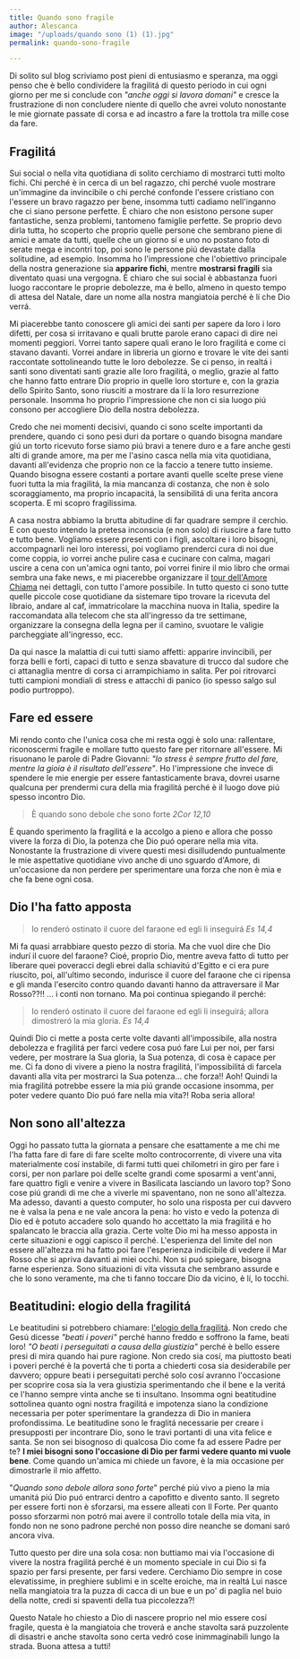 ```yaml
---
title: Quando sono fragile
author: Alescanca
image: "/uploads/quando sono (1) (1).jpg"
permalink: quando-sono-fragile

---
```

Di solito sul blog scriviamo post pieni di entusiasmo e speranza, ma oggi penso che è bello condividere la fragilitá di questo periodo in cui ogni giorno per me si conclude con *"anche oggi si lavora domani"* e cresce la frustrazione di non concludere niente di quello che avrei voluto nonostante le mie giornate passate di corsa e ad incastro a fare la trottola tra mille cose da fare.

## Fragilitá

Sui social o nella vita quotidiana di solito cerchiamo di mostrarci tutti molto fichi. Chi perché è in cerca di un bel ragazzo, chi perché vuole mostrare un'immagine da invincibile o chi perché confonde l'essere cristiano con l'essere un bravo ragazzo per bene, insomma tutti cadiamo nell'inganno che ci siano persone perfette. È chiaro che non esistono persone super fantastiche, senza problemi, tantomeno famiglie perfette. Se proprio devo dirla tutta, ho scoperto che proprio quelle persone che sembrano piene di amici e amate da tutti, quelle che un giorno sí e uno no postano foto di serate mega e incontri top, poi sono le persone piú devastate dalla solitudine, ad esempio. Insomma ho l'impressione che l'obiettivo principale della nostra generazione sia **apparire fichi**, mentre **mostrarsi fragili** sia diventato quasi una vergogna. È chiaro che sui social è abbastanza fuori luogo raccontare le proprie debolezze, ma è bello, almeno in questo tempo di attesa del Natale, dare un nome alla nostra mangiatoia perché è lí che Dio verrá. 

 
Mi piacerebbe tanto conoscere gli amici dei santi per sapere da loro i loro difetti, per cosa si irritavano e quali brutte parole erano capaci di dire nei momenti peggiori. Vorrei tanto sapere quali erano le loro fragilitá e come ci stavano davanti. Vorrei andare in libreria un giorno e trovare le vite dei santi raccontate sottolineando tutte le loro debolezze. Se ci penso, in realtá i santi sono diventati santi grazie alle loro fragilitá, o meglio, grazie al fatto che hanno fatto entrare Dio proprio in quelle loro storture e, con la grazia dello Spirito Santo, sono riusciti a mostrare da lí la loro resurrezione personale. Insomma ho proprio l'impressione che non ci sia luogo piú consono per accogliere Dio della nostra debolezza.

Credo che nei momenti decisivi, quando ci sono scelte importanti da prendere, quando ci sono pesi duri da portare o quando bisogna mandare giú un torto ricevuto forse siamo piú bravi a tenere duro e a fare anche gesti alti di grande amore, ma per me l'asino casca nella mia vita quotidiana, davanti all'evidenza che proprio non ce la faccio a tenere tutto insieme. Quando bisogna essere costanti a portare avanti quelle scelte prese viene fuori tutta la mia fragilitá, la mia mancanza di costanza, che non è solo scoraggiamento, ma proprio incapacitá, la sensibilitá di una ferita ancora scoperta. E mi scopro fragilissima.

A casa nostra abbiamo la brutta abitudine di far quadrare sempre il cerchio. E con questo intendo la pretesa inconscia (e non solo) di riuscire a fare tutto e tutto bene. Vogliamo essere presenti con i figli, ascoltare i loro bisogni, accompagnarli nei loro interessi, poi vogliamo prenderci cura di noi due come coppia, io vorrei anche pulire casa e cucinare con calma, magari uscire a cena con un'amica ogni tanto, poi vorrei finire il mio libro che ormai sembra una fake news, e mi piacerebbe organizzare il [tour dell'Amore Chiama](https://tour.5p2p.it/) nei dettagli, con tutto l'amore possibile. In tutto questo ci sono tutte quelle piccole cose quotidiane da sistemare tipo trovare la ricevuta del libraio, andare al caf, immatricolare la macchina nuova in Italia, spedire la raccomandata alla telecom che sta all'ingresso da tre settimane, organizzare la consegna della legna per il camino, svuotare le valigie parcheggiate all'ingresso, ecc.

Da qui nasce la malattia di cui tutti siamo affetti: apparire invincibili, per forza belli e forti, capaci di tutto e senza sbavature di trucco dal sudore che ci attanaglia mentre di corsa ci arrampichiamo in salita. Per poi ritrovarci tutti campioni mondiali di stress e attacchi di panico (io spesso salgo sul podio purtroppo).

## Fare ed essere

Mi rendo conto che l'unica cosa che mi resta oggi è solo una: rallentare, riconoscermi fragile e mollare tutto questo fare per ritornare all'essere. Mi risuonano le parole di Padre Giovanni: *"lo stress è sempre frutto del fare, mentre la gioia è il risultato dell'essere"*. Ho l'impressione che invece di spendere le mie energie per essere fantasticamente brava, dovrei usarne qualcuna per prendermi cura  della mia fragilitá perché è il luogo dove piú spesso incontro Dio. 

>È quando sono debole che sono forte <cite> 2Cor 12,10 </cite>

È quando sperimento la fragilitá e la accolgo a pieno e allora che posso vivere la forza di Dio, la potenza che Dio puó operare nella mia vita. Nonostante la frustrazione di vivere questi mesi disilludendo puntualmente le mie aspettative quotidiane vivo anche di uno sguardo d'Amore, di un'occasione da non perdere per sperimentare una forza che non è mia e che fa bene ogni cosa.

## Dio l'ha fatto apposta

>Io renderó ostinato il cuore del faraone ed egli li inseguirá <cite> Es 14,4</cite> 

Mi fa quasi arrabbiare questo pezzo di storia. Ma che vuol dire che Dio indurí il cuore del faraone? Cioé, proprio Dio, mentre aveva fatto di tutto per liberare quei poveracci degli ebrei dalla schiavitú d'Egitto e ci era pure riuscito, poi, all'ultimo secondo, indurisce il cuore del faraone che ci ripensa e gli manda l'esercito contro quando davanti hanno da attraversare il Mar Rosso??!! … i conti non tornano. Ma poi continua spiegando il perché:

>Io renderó ostinato il cuore del faraone ed egli li inseguirá; allora dimostreró la mia gloria. <cite> Es 14,4</cite>

Quindi Dio ci mette a posta certe volte davanti all'impossibile, alla nostra debolezza e fragilitá per farci vedere cosa puó fare Lui per noi, per farsi vedere, per mostrare la Sua gloria, la Sua potenza, di cosa è capace per me. Ci fa dono di vivere a pieno la nostra fragilitá, l'impossibilitá di farcela davanti alla vita per mostrarci la Sua potenza… che forza!! Aoh! Quindi la mia fragilitá potrebbe essere la mia piú grande occasione insomma, per poter vedere quanto Dio puó fare nella mia vita?! Roba seria allora!

## Non sono all'altezza

Oggi ho passato tutta la giornata a pensare che esattamente a me chi me l'ha fatta fare di fare di fare scelte molto controcorrente, di vivere una vita materialmente cosí instabile, di farmi tutti quei chilometri in giro per fare i corsi, per non parlare poi delle scelte grandi come sposarmi a vent'anni, fare quattro figli e venire a vivere in Basilicata lasciando un lavoro top?  Sono cose piú grandi di me che a viverle mi spaventano, non ne sono all'altezza. Ma adesso, davanti a questo computer, ho solo una risposta per cui davvero ne è valsa la pena e ne vale ancora la pena: ho visto e vedo la potenza di Dio ed è potuto accadere solo quando ho accettato la mia fragilitá e ho spalancato le braccia alla grazia. Certe volte Dio mi ha messo apposta in certe situazioni e oggi capisco il perché. L'esperienza del limite del non essere all'altezza mi ha fatto poi fare l'esperienza indicibile di vedere il Mar Rosso che si apriva davanti ai miei occhi. Non si puó spiegare, bisogna farne esperienza. Sono situazioni di vita vissuta che sembrano assurde e che lo sono veramente, ma che ti fanno toccare Dio da vicino, è lí, lo tocchi.

## Beatitudini: elogio della fragilitá

Le beatitudini si potrebbero chiamare: [l'elogio della fragilitá](https://5p2p.it/come-essere-felici). Non credo che Gesú dicesse *"beati i poveri"* perché hanno freddo e soffrono la fame, beati loro! *"O beati i perseguitati a causa della giustizia"* perché è bello essere presi di mira quando hai pure ragione. Non credo sia cosí, ma piuttosto beati i poveri perché è la povertá che ti porta a chiederti cosa sia desiderabile per davvero; oppure beati i perseguitati perché solo cosí avranno l'occasione per scoprire cosa sia la vera giustizia sperimentando che il bene e la veritá ce l'hanno sempre vinta anche se ti insultano. Insomma ogni beatitudine sottolinea quanto ogni nostra fragilitá e impotenza siano la condizione necessaria per poter sperimentare la grandezza di Dio in maniera profondissima. Le beatitudine sono le fraglitá necessarie per creare i presupposti per incontrare Dio, sono le travi portanti di una vita felice e santa. Se non sei bisognoso di qualcosa Dio come fa ad essere Padre per te? **I miei bisogni sono l'occasione di Dio per farmi vedere quanto mi vuole bene**. Come quando un'amica mi chiede un favore, è la mia occasione per dimostrarle il mio affetto. 

"*Quando sono debole allora sono forte*" perché piú vivo a pieno la mia umanitá piú Dio puó entrarci dentro a capofitto e divento santo. Il segreto per essere forti non è sforzarsi, ma essere alleati con Il Forte. Per quanto posso sforzarmi non potró mai avere il controllo totale della mia vita, in fondo non ne sono padrone perché non posso dire neanche se domani saró ancora viva.

Tutto questo per dire una sola cosa: non buttiamo mai via l'occasione di vivere la nostra fragilitá perché è un momento speciale in cui Dio si fa spazio per farsi presente, per farsi vedere. Cerchiamo Dio sempre in cose elevatissime, in preghiere sublimi e in scelte eroiche, ma in realtá Lui nasce nella mangiatoia tra la puzza di cacca di un bue e un po' di paglia nel buio della notte, credi si spaventi della tua piccolezza?!

Questo Natale ho chiesto a Dio di nascere proprio nel mio essere cosí fragile, questa è la mangiatoia che troverá e anche stavolta sará puzzolente di disastri e anche stavolta sono certa vedró cose inimmaginabili lungo la strada.
Buona attesa a tutti!